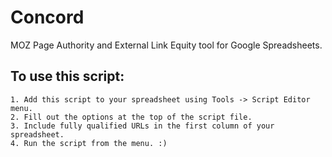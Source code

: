 Concord
=======

MOZ Page Authority and External Link Equity tool for Google Spreadsheets.

## To use this script:

	1. Add this script to your spreadsheet using Tools -> Script Editor menu. 
	2. Fill out the options at the top of the script file.	
	3. Include fully qualified URLs in the first column of your spreadsheet. 
	4. Run the script from the menu. :)